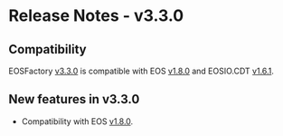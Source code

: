 # Release Notes - v3.3.0

## Compatibility

EOSFactory [v3.3.0](https://github.com/tokenika/eosfactory/releases/tag/v3.3.0) is compatible with EOS [v1.8.0](https://github.com/EOSIO/eos/releases/tag/v1.8.0) and EOSIO.CDT [v1.6.1](https://github.com/EOSIO/eosio.cdt/releases/tag/v1.6.1).

## New features in v3.3.0

* Compatibility with EOS [v1.8.0](https://github.com/EOSIO/eos/releases/tag/v1.8.0).

